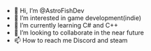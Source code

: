 - 👋 Hi, I’m @AstroFishDev
- 👀 I’m interested in game development(indie)
- 🌱 I’m currently learning C# and C++
- 💞️ I’m looking to collaborate in the near future
- 📫 How to reach me  Discord and steam

<!---
AstroFishDev/AstroFishDev is a ✨ special ✨ repository because its `README.md` (this file) appears on your GitHub profile.
You can click the Preview link to take a look at your changes.
--->
